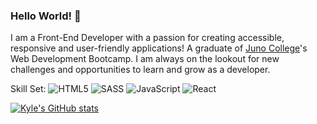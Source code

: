 ### Hello World! 👋

I am a Front-End Developer with a passion for creating accessible, responsive and user-friendly applications! A graduate of [Juno College](https://junocollege.com/)'s Web Development Bootcamp. I am always on the lookout for new challenges and opportunities to learn and grow as a developer. 

Skill Set: ![HTML5](https://img.shields.io/badge/html5-%23E34F26.svg?style=for-the-badge&logo=html5&logoColor=white) ![SASS](https://img.shields.io/badge/SASS-hotpink.svg?style=for-the-badge&logo=SASS&logoColor=white) ![JavaScript](https://img.shields.io/badge/javascript-%23323330.svg?style=for-the-badge&logo=javascript&logoColor=%23F7DF1E) ![React](https://img.shields.io/badge/react-%2320232a.svg?style=for-the-badge&logo=react&logoColor=%2361DAFB)

[![Kyle's GitHub stats](https://github-readme-stats.vercel.app/api?username=KyleKHL)](https://github.com/anuraghazra/github-readme-stats)
